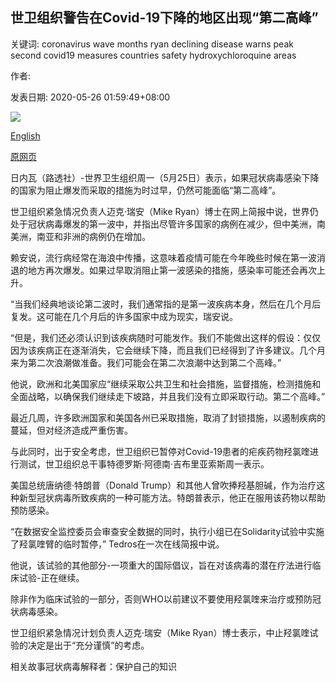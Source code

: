 ## 世卫组织警告在Covid-19下降的地区出现“第二高峰”

关键词: coronavirus wave months ryan declining disease warns peak second covid19 measures countries safety hydroxychloroquine areas

作者: 

发表日期: 2020-05-26 01:59:49+08:00

![](https://www.straitstimes.com/sites/default/files/styles/x_large/public/articles/2020/05/26/file7aq9o5ojhtj19kngdja5.jpg?itok=C6RXVIAa)

[English](WHO%20warns%20of%20%27second%20peak%27%20in%20areas%20where%20Covid-19%20declining.md)

[原网页](https://www.straitstimes.com/world/europe/who-warns-of-second-peak-in-areas-where-covid-19-declining)

日内瓦（路透社）-世界卫生组织周一（5月25日）表示，如果冠状病毒感染下降的国家为阻止爆发而采取的措施为时过早，仍然可能面临“第二高峰”。

世卫组织紧急情况负责人迈克·瑞安（Mike Ryan）博士在网上简报中说，世界仍处于冠状病毒爆发的第一波中，并指出尽管许多国家的病例在减少，但中美洲，南美洲，南亚和非洲的病例仍在增加。

赖安说，流行病经常在海浪中传播，这意味着疫情可能在今年晚些时候在第一波消退的地方再次爆发。如果过早取消阻止第一波感染的措施，感染率可能还会再次上升。

“当我们经典地谈论第二波时，我们通常指的是第一波疾病本身，然后在几个月后复发。这可能在几个月后的许多国家中成为现实，瑞安说。

“但是，我们还必须认识到该疾病随时可能发作。我们不能做出这样的假设：仅仅因为该疾病正在逐渐消失，它会继续下降，而且我们已经得到了许多建议。几个月来为第二次浪潮做准备。我们可能会在第二次浪潮中达到第二个高峰。”

他说，欧洲和北美国家应“继续采取公共卫生和社会措施，监督措施，检测措施和全面战略，以确保我们继续走下坡路，并且我们没有立即采取行动。第二个高峰。”

最近几周，许多欧洲国家和美国各州已采取措施，取消了封锁措施，以遏制疾病的蔓延，但对经济造成严重伤害。

与此同时，出于安全考虑，世卫组织已暂停对Covid-19患者的疟疾药物羟氯喹进行测试，世卫组织总干事特德罗斯·阿德南·吉布里亚索斯周一表示。

美国总统唐纳德·特朗普（Donald Trump）和其他人曾吹捧羟基胆碱，作为治疗这种新型冠状病毒所致疾病的一种可能方法。特朗普表示，他正在服用该药物以帮助预防感染。

“在数据安全监控委员会审查安全数据的同时，执行小组已在Solidarity试验中实施了羟氯喹臂的临时暂停，” Tedros在一次在线简报中说。

他说，该试验的其他部分-一项重大的国际倡议，旨在对该病毒的潜在疗法进行临床试验-正在继续。

除非作为临床试验的一部分，否则WHO以前建议不要使用羟氯喹来治疗或预防冠状病毒感染。

世卫组织紧急情况计划负责人迈克·瑞安（Mike Ryan）博士表示，中止羟氯喹试验的决定是出于“充分谨慎”的考虑。

相关故事冠状病毒解释者：保护自己的知识
